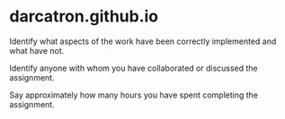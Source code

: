 darcatron.github.io
===================
Identify what aspects of the work have been correctly implemented and what have not.

Identify anyone with whom you have collaborated or discussed the assignment.

Say approximately how many hours you have spent completing the assignment.
